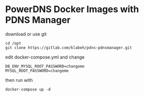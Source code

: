 # PowerDNS Docker Images with PDNS Manager

download or use git
```
cd /opt
git clone https://gitlab.com/klabeh/pdns-pdnsmanager.git
```

edit docker-compose.yml and change
```
DB_ENV_MYSQL_ROOT_PASSWORD=changeme
MYSQL_ROOT_PASSWORD=changeme
```

then run with
```
docker-compose up -d
```